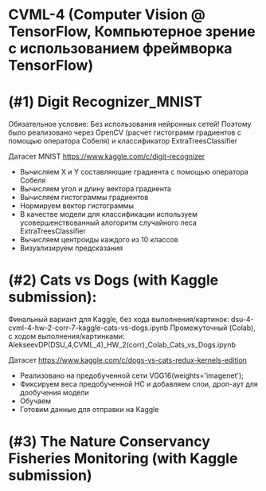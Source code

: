 # CVML-4 (Computer Vision @ TensorFlow, Компьютерное зрение с использованием фреймворка TensorFlow)

# (#1) Digit Recognizer_MNIST 
Обязательное условие: Без использования нейронных сетей!
Поэтому было реализовано через OpenCV (расчет гистограмм градиентов с помощью оператора Собеля) и классификатор ExtraTreesClassifier

Датасет MNIST https://www.kaggle.com/c/digit-recognizer

- Вычисляем X и Y составляющие градиента с помощью оператора Собеля
- Вычисляем угол и длину вектора градиента
- Вычисляем гистограммы градиентов
- Нормируем вектор гистограммы
- В качестве модели для классификации используем усовершенствованный алогоритм случайного леса ExtraTreesClassifier
- Вычисляем центроиды каждого из 10 классов
- Визуализируем предсказания


# (#2) Cats vs Dogs (with Kaggle submission): 
Финальный вариант для Kaggle, без хода выполнения/картинок: dsu-4-cvml-4-hw-2-corr-7-kaggle-cats-vs-dogs.ipynb
Промежуточный (Colab), с ходом выполнения/картинками: AlekseevDP(DSU_4,CVML_4)_HW_2(corr)_Colab_Cats_vs_Dogs.ipynb

Датасет https://www.kaggle.com/c/dogs-vs-cats-redux-kernels-edition

- Реализовано на предобученной сети VGG16(weights='imagenet');
- Фиксируем веса предобученной НС и добавляем слои, дроп-аут для дообучения модели 
- Обучаем
- Готовим данные для отправки на Kaggle

# (#3) The Nature Conservancy Fisheries Monitoring (with Kaggle submission)
